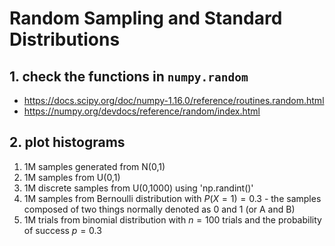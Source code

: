 # Random Sampling and Standard Distributions

## 1. check the functions in `numpy.random`
  - https://docs.scipy.org/doc/numpy-1.16.0/reference/routines.random.html
  - https://numpy.org/devdocs/reference/random/index.html
  
## 2. plot histograms
  1. 1M samples generated from N(0,1)
  2. 1M samples from U(0,1)
  3. 1M discrete samples from U(0,1000) using 'np.randint()'
  4. 1M samples from Bernoulli distribution with $P(X=1) = 0.3$
    - the samples composed of two things normally denoted as 0 and 1 (or A and B)
  5. 1M trials from binomial distribution with $n=100$ trials and the probability of success $p = 0.3$
  
  
